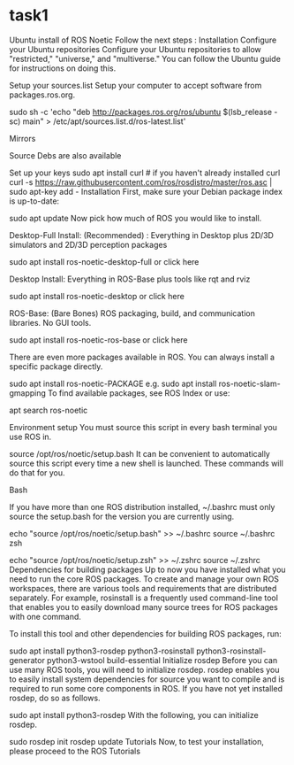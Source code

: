 # task1
Ubuntu install of ROS Noetic
Follow the next steps :
Installation
Configure your Ubuntu repositories
Configure your Ubuntu repositories to allow "restricted," "universe," and "multiverse." You can follow the Ubuntu guide for instructions on doing this.

Setup your sources.list
Setup your computer to accept software from packages.ros.org.


sudo sh -c 'echo "deb http://packages.ros.org/ros/ubuntu $(lsb_release -sc) main" > /etc/apt/sources.list.d/ros-latest.list'

Mirrors

Source Debs are also available

Set up your keys
sudo apt install curl # if you haven't already installed curl
curl -s https://raw.githubusercontent.com/ros/rosdistro/master/ros.asc | sudo apt-key add -
Installation
First, make sure your Debian package index is up-to-date:

sudo apt update
Now pick how much of ROS you would like to install.

Desktop-Full Install: (Recommended) : Everything in Desktop plus 2D/3D simulators and 2D/3D perception packages

sudo apt install ros-noetic-desktop-full
or click here

Desktop Install: Everything in ROS-Base plus tools like rqt and rviz

sudo apt install ros-noetic-desktop
or click here

ROS-Base: (Bare Bones) ROS packaging, build, and communication libraries. No GUI tools.

sudo apt install ros-noetic-ros-base
or click here

There are even more packages available in ROS. You can always install a specific package directly.

sudo apt install ros-noetic-PACKAGE
e.g.
sudo apt install ros-noetic-slam-gmapping
To find available packages, see ROS Index or use:

apt search ros-noetic

Environment setup
You must source this script in every bash terminal you use ROS in.


source /opt/ros/noetic/setup.bash
It can be convenient to automatically source this script every time a new shell is launched. These commands will do that for you.

Bash


If you have more than one ROS distribution installed, ~/.bashrc must only source the setup.bash for the version you are currently using.


echo "source /opt/ros/noetic/setup.bash" >> ~/.bashrc
source ~/.bashrc
zsh

echo "source /opt/ros/noetic/setup.zsh" >> ~/.zshrc
source ~/.zshrc
Dependencies for building packages
Up to now you have installed what you need to run the core ROS packages. To create and manage your own ROS workspaces, there are various tools and requirements that are distributed separately. For example, rosinstall is a frequently used command-line tool that enables you to easily download many source trees for ROS packages with one command.

To install this tool and other dependencies for building ROS packages, run:


sudo apt install python3-rosdep python3-rosinstall python3-rosinstall-generator python3-wstool build-essential
Initialize rosdep
Before you can use many ROS tools, you will need to initialize rosdep. rosdep enables you to easily install system dependencies for source you want to compile and is required to run some core components in ROS. If you have not yet installed rosdep, do so as follows.


sudo apt install python3-rosdep
With the following, you can initialize rosdep.


sudo rosdep init
rosdep update
Tutorials
Now, to test your installation, please proceed to the ROS Tutorials
